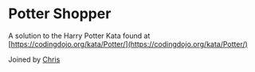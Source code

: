 # Potter Shopper
A solution to the Harry Potter Kata found at [https://codingdojo.org/kata/Potter/](https://codingdojo.org/kata/Potter/)

Joined by [Chris]()